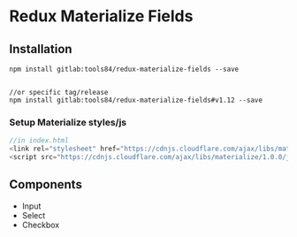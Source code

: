 # Redux Materialize Fields

## Installation
```
npm install gitlab:tools84/redux-materialize-fields --save
 

//or specific tag/release
npm install gitlab:tools84/redux-materialize-fields#v1.12 --save
```


### Setup Materialize styles/js
```javascript
//in index.html
<link rel="stylesheet" href="https://cdnjs.cloudflare.com/ajax/libs/materialize/1.0.0/css/materialize.min.css" />
<script src="https://cdnjs.cloudflare.com/ajax/libs/materialize/1.0.0/js/materialize.min.js"></script>
```


## Components
- Input
- Select
- Checkbox


